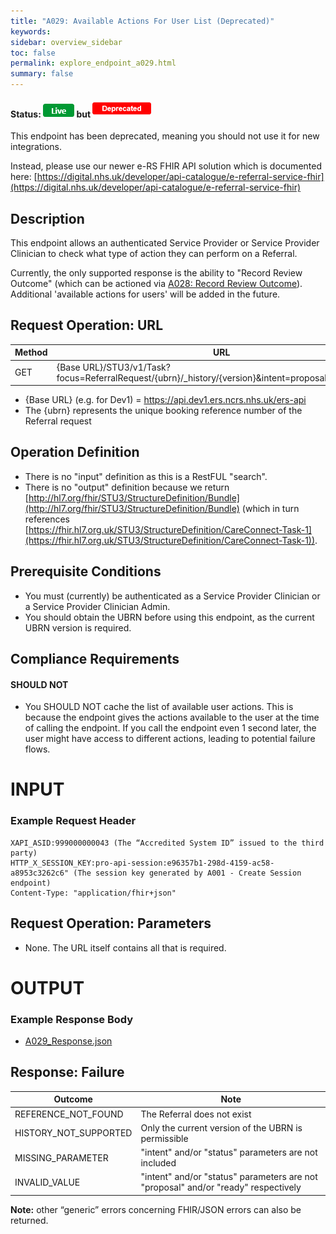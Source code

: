 ```yaml
---
title: "A029: Available Actions For User List (Deprecated)"
keywords:  
sidebar: overview_sidebar
toc: false
permalink: explore_endpoint_a029.html
summary: false
---
```


#### Status: ![Live](images/icons/api_live.png) but ![Deprecated](images/icons/api_deprecated.png)

This endpoint has been deprecated, meaning you should not use it for new integrations.

Instead, please use our newer e-RS FHIR API solution which is documented here:
[https://digital.nhs.uk/developer/api-catalogue/e-referral-service-fhir](https://digital.nhs.uk/developer/api-catalogue/e-referral-service-fhir)

## Description
This endpoint allows an authenticated Service Provider or Service Provider Clinician to check what type of action they can perform on a Referral.

Currently, the only supported response is the ability to "Record Review Outcome" (which can be actioned via [A028: Record Review Outcome](https://developer.nhs.uk/apis/e-Referrals/explore_endpoint_a028.html)). Additional 'available actions for users' will be added in the future.

## Request Operation: URL

| Method       | URL | Authentication |
| -------------| --- | ---------------- |
| GET | {Base URL}/STU3/v1/Task?focus=ReferralRequest/{ubrn}/_history/{version}&intent=proposal&status=ready | Session Token [(Details)](develop_business_flow_bf001.html) |

- {Base URL} (e.g. for Dev1) = https://api.dev1.ers.ncrs.nhs.uk/ers-api
- The {ubrn} represents the unique booking reference number of the Referral request


## Operation Definition

- There is no "input" definition as this is a RestFUL "search".
- There is no "output" definition because we return [http://hl7.org/fhir/STU3/StructureDefinition/Bundle](http://hl7.org/fhir/STU3/StructureDefinition/Bundle) (which in turn references [https://fhir.hl7.org.uk/STU3/StructureDefinition/CareConnect-Task-1](https://fhir.hl7.org.uk/STU3/StructureDefinition/CareConnect-Task-1)).



## Prerequisite Conditions
- You must (currently) be authenticated as a Service Provider Clinician or a Service Provider Clinician Admin.
- You should obtain the UBRN before using this endpoint, as the current UBRN version is required.


## Compliance Requirements
#### SHOULD NOT

- You SHOULD NOT cache the list of available user actions. This is because the endpoint gives the actions available to the user at the time of calling the endpoint. If you call the endpoint even 1 second later, the user might have access to different actions, leading to potential failure flows.

# INPUT

### Example Request Header
```http
XAPI_ASID:999000000043 (The “Accredited System ID” issued to the third party)
HTTP_X_SESSION_KEY:pro-api-session:e96357b1-298d-4159-ac58-a8953c3262c6" (The session key generated by A001 - Create Session endpoint)
Content-Type: "application/fhir+json"
```

## Request Operation: Parameters

- None. The URL itself contains all that is required.


# OUTPUT
### Example Response Body
- [A029_Response.json](downloads/json/A029_Response.json)  

## Response: Failure

| Outcome | Note |
| ---------- | -------------------------------- |
| REFERENCE_NOT_FOUND | The Referral does not exist |
| HISTORY_NOT_SUPPORTED | Only the current version of the UBRN is permissible |
| MISSING_PARAMETER | "intent" and/or "status" parameters are not included |
| INVALID_VALUE | "intent" and/or "status" parameters are not "proposal" and/or "ready" respectively |


**Note:** other “generic” errors concerning FHIR/JSON errors can also be returned.
